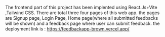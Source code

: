 The frontend part of this project has been implented using React.Js+Vite ,Tailwind CSS.
There are total three four pages of this web app. the pages are Signup page, Login Page, Home page(where all submitted feedbacks will be shown) and a feedback page where user can submit feedback.
the  deployment link is : https://feedbackapp-brown.vercel.app/
